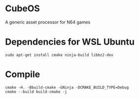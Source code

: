 # CubeOS
A generic asset processor for N64 games


# Dependencies for WSL Ubuntu
```
sudo apt-get install cmake ninja-build libbz2-dev
```

# Compile

```
cmake -H. -Bbuild-cmake -GNinja -DCMAKE_BUILD_TYPE=Debug
cmake --build build-cmake -j
```
